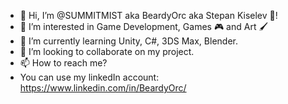 - 👋 Hi, I’m @SUMMITMIST aka BeardyOrc aka Stepan Kiselev 🧔!
- 👀 I’m interested in Game Development, Games 🎮 and Art 🖌️
- 🌱 I’m currently learning Unity, C#, 3DS Max, Blender.
- 💞️ I’m looking to collaborate on my project.
- 📫 How to reach me? 
- 
  You can use my linkedIn account: https://www.linkedin.com/in/BeardyOrc/

